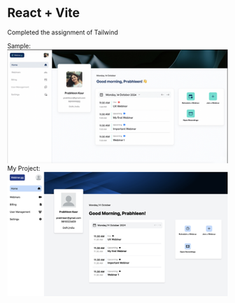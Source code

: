 # React + Vite
Completed the assignment of Tailwind

Sample:![Sample](public/ss1.png)
My Project:![My project](public/ss2.png)

